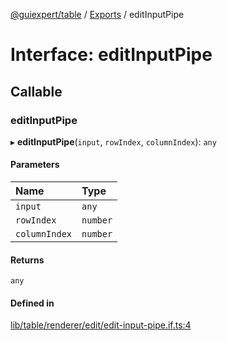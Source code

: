 [@guiexpert/table](../README.md) / [Exports](../modules.md) / editInputPipe

# Interface: editInputPipe

## Callable

### editInputPipe

▸ **editInputPipe**(`input`, `rowIndex`, `columnIndex`): `any`

#### Parameters

| Name | Type |
| :------ | :------ |
| `input` | `any` |
| `rowIndex` | `number` |
| `columnIndex` | `number` |

#### Returns

`any`

#### Defined in

[lib/table/renderer/edit/edit-input-pipe.if.ts:4](https://github.com/guiexperttable/ge-table/blob/a7cb25d/libs/table/src/lib/table/renderer/edit/edit-input-pipe.if.ts#L4)
